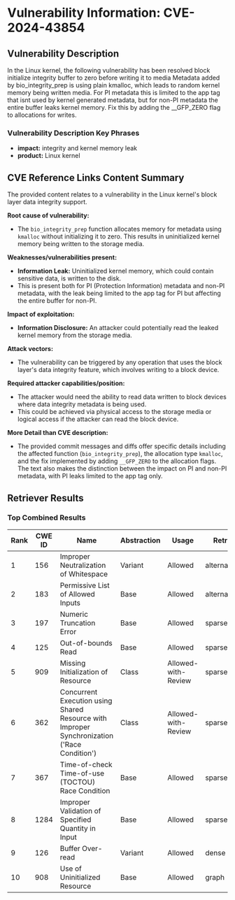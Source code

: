 # Vulnerability Information: CVE-2024-43854

## Vulnerability Description
In the Linux kernel, the following vulnerability has been resolved block initialize integrity buffer to zero before writing it to media Metadata added by bio_integrity_prep is using plain kmalloc, which leads to random kernel memory being written media. For PI metadata this is limited to the app tag that isnt used by kernel generated metadata, but for non-PI metadata the entire buffer leaks kernel memory. Fix this by adding the __GFP_ZERO flag to allocations for writes.

### Vulnerability Description Key Phrases
- **impact:** integrity and kernel memory leak
- **product:** Linux kernel

## CVE Reference Links Content Summary
The provided content relates to a vulnerability in the Linux kernel's block layer data integrity support.

**Root cause of vulnerability:**
- The `bio_integrity_prep` function allocates memory for metadata using `kmalloc` without initializing it to zero. This results in uninitialized kernel memory being written to the storage media.

**Weaknesses/vulnerabilities present:**
- **Information Leak:** Uninitialized kernel memory, which could contain sensitive data, is written to the disk.
- This is present both for PI (Protection Information) metadata and non-PI metadata, with the leak being limited to the app tag for PI but affecting the entire buffer for non-PI.

**Impact of exploitation:**
- **Information Disclosure:** An attacker could potentially read the leaked kernel memory from the storage media.

**Attack vectors:**
- The vulnerability can be triggered by any operation that uses the block layer's data integrity feature, which involves writing to a block device.

**Required attacker capabilities/position:**
- The attacker would need the ability to read data written to block devices where data integrity metadata is being used.
- This could be achieved via physical access to the storage media or logical access if the attacker can read the block device.

**More Detail than CVE description:**
- The provided commit messages and diffs offer specific details including the affected function (`bio_integrity_prep`), the allocation type `kmalloc`, and the fix implemented by adding `__GFP_ZERO` to the allocation flags. The text also makes the distinction between the impact on PI and non-PI metadata, with PI leaks limited to the app tag only.

## Retriever Results

### Top Combined Results

| Rank | CWE ID | Name | Abstraction | Usage  | Retrievers | Individual Scores |
|------|--------|------|-------------|-------|------------|-------------------|
| 1 | 156 | Improper Neutralization of Whitespace | Variant | Allowed | alternate_terms | 0.700 |
| 2 | 183 | Permissive List of Allowed Inputs | Base | Allowed | alternate_terms | 0.700 |
| 3 | 197 | Numeric Truncation Error | Base | Allowed | sparse | 0.133 |
| 4 | 125 | Out-of-bounds Read | Base | Allowed | sparse | 0.132 |
| 5 | 909 | Missing Initialization of Resource | Class | Allowed-with-Review | sparse | 0.131 |
| 6 | 362 | Concurrent Execution using Shared Resource with Improper Synchronization ('Race Condition') | Class | Allowed-with-Review | sparse | 0.129 |
| 7 | 367 | Time-of-check Time-of-use (TOCTOU) Race Condition | Base | Allowed | sparse | 0.129 |
| 8 | 1284 | Improper Validation of Specified Quantity in Input | Base | Allowed | sparse | 0.128 |
| 9 | 126 | Buffer Over-read | Variant | Allowed | dense | 0.520 |
| 10 | 908 | Use of Uninitialized Resource | Base | Allowed | graph | 0.003 |

